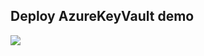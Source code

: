 

## Deploy AzureKeyVault demo
<a href="https://portal.azure.com/#create/Microsoft.Template/uri/https%3A%2F%2Fraw.githubusercontent.com%2Fs-innovations%2FS-Innovations.Azure.Demos%2Fmaster%2Fsrc%2FAzureKeyVaultDemo.Deploy%2FTemplates%2FWebSite.json" target="_blank">
    <img src="http://azuredeploy.net/deploybutton.png"/>
</a>
